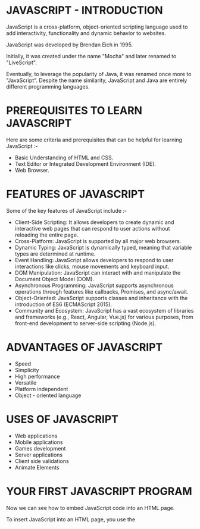 # JAVASCRIPT - INTRODUCTION

JavaScript is a cross-platform, object-oriented scripting language used to add interactivity, functionality and dynamic behavior to websites.

JavaScript was developed by Brendan Eich in 1995. 

Initially, it was created under the name "Mocha" and later renamed to "LiveScript".

Eventually, to leverage the popularity of Java, it was renamed once more to "JavaScript". Despite the name similarity, JavaScript and Java are entirely different programming languages.

# PREREQUISITES TO LEARN JAVASCRIPT

Here are some criteria and prerequisites that can be helpful for learning JavaScript :-
- Basic Understanding of HTML and CSS. 
- Text Editor or Integrated Development Environment (IDE). 
- Web Browser. 

# FEATURES OF JAVASCRIPT

Some of the key features of JavaScript include :-
- Client-Side Scripting: It allows developers to create dynamic and interactive web pages that can respond to user actions without reloading the entire page.
- Cross-Platform: JavaScript is supported by all major web browsers. 
- Dynamic Typing: JavaScript is dynamically typed, meaning that variable types are determined at runtime. 
- Event Handling: JavaScript allows developers to respond to user interactions like clicks, mouse movements and keyboard input. 
- DOM Manipulation: JavaScript can interact with and manipulate the Document Object Model (DOM). 
- Asynchronous Programming: JavaScript supports asynchronous operations through features like callbacks, Promises, and async/await.
- Object-Oriented: JavaScript supports classes and inheritance with the introduction of ES6 (ECMAScript 2015).
- Community and Ecosystem: JavaScript has a vast ecosystem of libraries and frameworks (e.g., React, Angular, Vue.js) for various purposes, from front-end development to server-side scripting (Node.js).

# ADVANTAGES OF JAVASCRIPT

- Speed
- Simplicity
- High performance
- Versatile
- Platform independent
- Object - oriented language

# USES OF JAVASCRIPT

- Web applications
- Mobile applications
- Games development
- Server applications
- Client side validations
- Animate Elements

# YOUR FIRST JAVASCRIPT PROGRAM

Now we can see how to embed JavaScript code into an HTML page.

To insert JavaScript into an HTML page, you use the <script> element. There are two ways to use the <script> element in an HTML page:

- Embed JavaScript code directly into the HTML page.
- Reference an external JavaScript code file.

### Embed JavaScript code in an HTML page:

Placing JavaScript code inside the <script> element directly is not recommended and should be used only for proof of concept or testing purposes.

    <script>alert('Hello, World!')</script>

In the <script> element, we use the alert() function to display the Hello, World! message.

### Include an external JavaScript file:
To include a JavaScript from an external file:

First, create a file whose extension is .js e.g., app.js and place it in the js subfolder. Note that placing the JavaScript file in the js folder is not required however it is a good practice.

Then, use the URL to the JavaScript source code file in the src attribute of the <script> element.
The following shows the contents of the app.js file:

app.js file:

    alert('Hello, World!');

And the following script tag content in helloworld.html file:

    <script src="js/app.js"></script>


If you launch the helloworld.html file in the web browser, you will see an alert that displays the Hello, World! message.

# BROWSER SPECIFIC FUNCTIONS

Let's see 3 browser-specific functions to interact with the users,

1. alert
- shows a message.
2. prompt
- shows a message asking the user to input text. It returns the text or, if Cancel button or Esc is clicked, null.
3. confirm
- shows a message and waits for the user to press “OK” or “Cancel”. It returns true for OK and false for Cancel/Esc.

All these methods are modal - they pause script execution and don’t allow the visitor to interact with the rest of the page until the window has been dismissed.

# VARIABLE DECLARATION

Variables are used to store reusable values. 

In JavaScript, you can declare variables using three different keywords: 
1. var
2. let
3. const

#### var: 
- var is traditionally used to declare variables.

- It is not commonly used in modern JavaScript.

Scope : Global, Local
       
    var myVar = 10;

#### let: 
- Introduced in ES6 (ECMAScript 2015).

- It allows you to declare variables that can be reassigned. 

Scope : Global, Local, Block

    let myVar = 10;

#### const: 
- Also introduced in ES6, const is used to declare variables that should not be reassigned. 

- It is typically used for constants.

Scope : Global, Local, Block

    const myVar = 10;

#### Naming Variables:
- When declaring variables, it's a good practice to use let or const over var to avoid unexpected behavior. 

- You can declare multiple variables in a single line using commas.

      let x = 5, y = 10, z = 15;
       
- Always choose meaningful variable names to make your code more readable and maintainable.

- There is a list of reserved words, which cannot be used as variable names because they are used by the language itself.
For example: let, class, return, and function are reserved.

- Variable names are case-sensitive, and they can contain letters, digits, underscores, or dollar signs. They must start with a letter, underscore, or dollar sign (not a digit). 

- valid variable names:

      let myVariable;
      let _privateVar;
      let $specialVar;

- invalid variable names:

      let 123abc; // Invalid: starts with a digit
      let my-variable; // Invalid: contains a hyphen

# DATA TYPES

A value in JavaScript is always of a certain type. For example, a string or a number.

We can put any type in a variable. For example, a variable can at one moment be a string and then store a number:

       // no error
       let message = "hello";
       message = 123456;
   
Programming languages where the data types of variables are determined by the value they hold at runtime and can change throughout the program are called “dynamically typed”.

Thus, JavaScript is a dynamically typed language.

There are 8 basic data types in JavaScript.

Seven primitive data types:

- number - for numbers of any kind, integer or floating-point, integers are limited by ±(253-1).
- bigint - for integer numbers of arbitrary length.
- string - for strings. A string may have zero or more characters, there’s no separate single-character type.
- boolean - for true/false.
- null - for unknown values, a standalone type that has a single value null.
- undefined - for unassigned values, a standalone type that has a single value undefined.
- symbol - for unique identifiers.

And one non-primitive data type:

- object - for more complex data structures.

#### typeof operator: 
It allows us to see which type is stored in a variable.

# STRINGS & TEMPLATE LITERALS

- A string is a sequence of one or more characters that may consist of letters, numbers, or symbols.
  
- JavaScript template literals allows you to work with a string template more easily.

- Before ES6, you use single quotes (') or double quotes (") to wrap a string literal.
 
- ES6 template literals provide the syntax that allows you to work with strings more safely and cleanly.
 
- In ES6, you create a template literal by wrapping your text in backticks (`)
 
#### Variable Substitutions

- Template literals allow variables in strings.
  
- Automatic replacing of variables with real values is called string interpolation.

  **Syntax**: ${variable_name}
    
See the following example:

    let firstName = 'John',
    lastName = 'Doe';

    let greeting = `Hi ${firstName}, ${lastName}`;
    console.log(greeting); // Hi John, Doe
    
#### Getting the length of the string
- The length property returns the length of a string.

        let str = "Good Morning!";
        console.log(str.length);  // 13

#### Accessing characters
- To access the characters in a string, you use the array-like [] notation with the zero-based index. 

        let str = "Hello";
        console.log(str[0]); // "H"

- To access the last character of the string, you use the length - 1 index.

        let str = "Hello";
        console.log(str[str.length -1]); // "o"

#### Concatenating strings via + operator
- To concatenate two or more strings, you use the + operator.

        let name = 'John';
        let str = 'Hello ' + name;
        console.log(str); // "Hello John"

# OPERATORS

JavaScript has a variety of operators that allow you to perform different operations on values. 

Here are some of the most common types of operators in JavaScript:

1. **Arithmetic Operators**: These operators perform basic mathematical operations.
   - Addition: `+`
   - Subtraction: `-`
   - Multiplication: `*`
   - Division: `/`
   - Modulus (Remainder): `%`

3. **Assignment Operators**: Used to assign values to variables.
   - Assignment: `=`
   - Addition Assignment: `+=`
   - Subtraction Assignment: `-=`
   - Multiplication Assignment: `*=`
   - Division Assignment: `/=`

4. **Comparison Operators**: Used to compare values and return a Boolean result.
   - Equal to: `==`
   - Not equal to: `!=`
   - Strict equal to: `===`
   - Strict not equal to: `!==`
   - Greater than: `>`
   - Less than: `<`
   - Greater than or equal to: `>=`
   - Less than or equal to: `<=`

5. **Logical Operators**: Used to perform logical operations on Boolean values.
   - Logical AND: `&&`
   - Logical OR: `||`
   - Logical NOT: `!`

6. **Unary Operators**: Operate on a single operand.
   - Increment: `++`
   - Decrement: `--`
   - Unary plus: `+`
   - Unary minus: `-`
   - Typeof: `typeof`
   - Delete: `delete`

7. **Ternary (Conditional) Operator**: A shorthand for an `if-else` statement.
   - Example: `condition ? expression1 : expression2`

8. **Bitwise Operators**: Perform bitwise operations on integers.
   - Bitwise AND: `&`
   - Bitwise OR: `|`
   - Bitwise XOR: `^`
   - Bitwise NOT: `~`
   - Left shift: `<<`
   - Right shift: `>>`
   - Zero-fill right shift: `>>>`

9. **Other Operators**:
   - Comma Operator: `,` (Used to separate expressions, evaluating them from left to right and returning the rightmost value)
   - Conditional (Ternary) Operator: `? :` (Used for conditional expressions)
   - instanceof (Used to test if an object is an instance of a particular class)
   - in (Used to check if an object has a certain property)

These operators are essential for performing different operations and controlling the flow of your JavaScript code.

# CONDITIONAL BRANCHING

- Sometimes, we need to perform different actions based on different conditions.

- We can use the if...else statement, the conditional operator (?) and the switch statement for conditional branching.

## The if...else statement :
- The if...else statement executes a statement if a specified condition is truthy.
- If the condition is falsy, another statement in the optional else clause will be executed.

**Syntax**:

    if (condition)
    statement1

    // With an else clause
    if (condition)
      statement1
    else
      statement2

#### The Nested if...else statement :
- Multiple if...else statements can be nested to create an else if clause. 

**Syntax**:

    if (condition1)
      statement1
    else if (condition2)
      statement2
    else if (condition3)
      statement3
    // …
    else
      statementN

## Conditional (ternary) operator : 
- The conditional (ternary) operator is the only JavaScript operator that takes three operands: a condition followed by a question mark (?), then an expression to execute if the condition is truthy followed by a colon (:), and finally the expression to execute if the condition is falsy.
- This operator is frequently used as an alternative to an if...else statement.

**Syntax**:

     condition ? exprIfTrue : exprIfFalse

#### Conditional chains :
The ternary operator is right-associative which means it can be "chained" similar to an if … else if … else if … else chain.

**Syntax**:

    function example() {
      return condition1 ? value1
        : condition2 ? value2
        : condition3 ? value3
        : value4;
    }

## The switch statement : 
- The switch statement evaluates an expression matching the expression's value against a series of case clauses and executes statements after the first case clause with a matching value until a break statement is encountered.
- The default clause of a switch statement will be jumped to if no case matches the expression's value.

**Syntax**:

    switch (expression) {
      case value1:
        statements
      case value2:
        statements
      // …
      case valueN:
        statements
      default:
        statements
    }

# LOOPS

- Loops are used in JavaScript to perform repeated tasks based on a condition.
- There are four types of loops in JavaScript.
 1. for loop
 2. while loop
 3. do-while loop
 4. for-in loop

## for loop : 
- The JavaScript for loop iterates the elements for the fixed number of times.
- It should be used if number of iteration is known.

**Syntax**:

    for (initialization; condition; increment)  
    {  
        code to be executed  
    }  

## while loop : 
- The JavaScript while loop iterates the elements for the infinite number of times.
- It should be used if number of iteration is not known.

**Syntax**:

    while (condition)  
    {  
        code to be executed  
    }  

## do-while loop : 
- The JavaScript do while loop iterates the elements for the infinite number of times like while loop.
- The code is executed at least once whether condition is true or false.

**Syntax**:

    do{  
        code to be executed  
    }while (condition);  

## for-in loop : 
- The JavaScript for in loop is used to iterate the properties of an object.

**Syntax**:

    for (variable in object)
    {  
         code to be executed  
    } 

# ARRAYS

- An array is a type of data structure where you can store an ordered list of elements.

- Array elements are numbered, starting with zero.

## Declaration of an Array : 
There are basically two ways to declare an array.

1. Creating an array using array literal:

        let arrayName = [value1, value2, ...];

2. Creating an array using the JavaScript new keyword:

        let arrayName = new Array();

## Accessing array elements :
- We can get an element by its index in square brackets.

        let fruits = ["Apple", "Orange", "Plum"];
        alert( fruits[0] ); // Apple
        alert( fruits[1] ); // Orange
        alert( fruits[2] ); // Plum
  
- We can replace an element in an array.

       fruits[2] = 'Pear'; // now ["Apple", "Orange", "Pear"]
  
- We can add a new element to the array.

       fruits[3] = 'Lemon'; // now ["Apple", "Orange", "Pear", "Lemon"]
  
- The total count of the elements in the array is its length:

       let fruits = ["Apple", "Orange", "Plum"];
       alert( fruits.length ); // 3

## JavaScript Array Methods :
Let's see the list of important JavaScript array methods,

- concat() : It returns a new array object that contains two or more merged arrays.
- every() : It determines whether all the elements of an array are satisfying the provided function conditions.
- filter() : It returns the new array containing the elements that pass the provided function conditions.
- find() : It returns the value of the first element in the given array that satisfies the specified condition.
- forEach(): It invokes the provided function once for each element of an array.
- includes() : It checks whether the given array contains the specified element.
- indexOf() : It searches the specified element in the given array and returns the index of the first match.
- map() : It calls the specified function for every array element and returns the new array
- pop() : It removes and returns the last element of an array.
- push() : It adds one or more elements to the end of an array.
- reverse() : It reverses the elements of given array.
- reduce(function, initial) :It executes a provided function for each value from left to right and reduces the array to a single value.
- some() : It determines if any element of the array passes the test of the implemented function.
- shift() : It removes and returns the first element of an array.
- slice() : It returns a new array containing the copy of the part of the given array.
- sort() : It returns the element of the given array in a sorted order.
- splice() : It add/remove elements to/from the given array.
- unshift() : It adds one or more elements in the beginning of the given array.

# FUNCTIONS

- In JavaScript, a function is a reusable block of code that performs a specific task or set of tasks. 
- Functions are fundamental building blocks in JavaScript.
- They allow you to encapsulate logic, organize your code and make it more modular and maintainable.

**Syntax**:

    function functionName(parameters) {
      // Code to be executed
      return result; // Optional
    }

**function**: The keyword used to declare a function.

**functionName**: The name of the function (can be any valid identifier).

**parameters**: Optional input values that the function can accept.

**{}**: A pair of curly braces that enclose the code block to be executed when the function is called.

**return**: An optional keyword used to specify the value that the function should return. If omitted, the function returns undefined.

- Here's an example of a simple function,
  
        function add(a, b) {
          return a + b;
        } 

- You can call this function by providing arguments,

        const result = add(3, 4); // result will be 7

- Functions can also be assigned to variables, passed as arguments to other functions, and returned from other functions. 

## Function Declaration ways :
- In JavaScript, you can declare functions using several methods:-
  
1. Function Declaration:
   
        function myFunction() {
          // Function code here
        }

2. Function Expression:
        
        const myFunction = function() {
          // Function code here
        };

3. Arrow Function (ES6):

        const myFunction = () => {
          // Function code here
        };

4. Function Constructor (not recommended):

        const myFunction = new Function('arg1', 'arg2', 'return arg1 + arg2;');

- Function Declarations and Expressions are the most common and recommended ways to declare functions in JavaScript. 
- Arrow functions are especially useful for concise, inline functions. 
- Function Constructor should be avoided unless you have specific reasons to use it.

# ARROW FUNCTIONS

- Arrow functions were introduced in ES6.
  
- Arrow functions allow us to write shorter function syntax.

**Syntax**:
    
    const functionName = (arg1, arg2, ?..) => {  
        //body of the function  
    }  


- There are three parts in an Arrow Function

1. **Parameters**: Any function may optionally have the parameters.
2. **Fat arrow notation**: It is the notation for the arrow (=>).
3. **Statements**: It represents the instruction set of the function.

- Some arrow functions have parentheses around the parameters and others don't.
  
        //Example with parentheses
        const addNums = (num1, num2) => num1 + num2;
        
        //Example without parentheses
        const addTwo = num => num + 2;
  
- The number of parameters an arrow function has determines whether or not we need to include parentheses.

- An arrow function with zero parameters requires parentheses.
 
        const hello = () => "hello";
        console.log(hello());
        //Result: "hello"

- An arrow function with one parameter does not require parentheses. In other words, parentheses are optional.

        const addTwo = num => num + 2;

- An arrow function with multiple parameters requires parentheses.

        const addNums = (num1, num2) => num1 + num2;
        console.log(addNums(1, 2));
        //Result: 3







